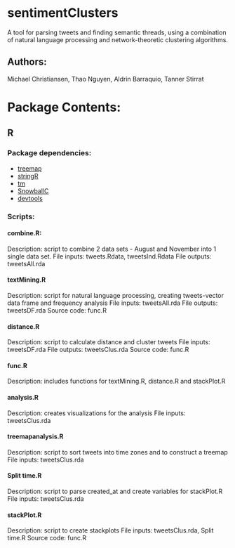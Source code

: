 # sentimentClusters

A tool for parsing tweets and finding semantic threads, using a combination of natural language processing and network-theoretic clustering algorithms.

## Authors:
Michael Christiansen, Thao Nguyen, Aldrin Barraquio, Tanner Stirrat

# Package Contents:

## R

### Package dependencies:

* [treemap](http://cran.r-project.org/web/packages/treemap/treemap.pdf)
* [stringR](http://cran.r-project.org/web/packages/stringr/stringr.pdf)
* [tm](http://cran.r-project.org/web/packages/tm/tm.pdf)
* [SnowballC](http://cran.r-project.org/web/packages/SnowballC/SnowballC.pdf)
* [devtools](http://cran.r-project.org/web/packages/devtools/devtools.pdf)

### Scripts:

#### combine.R:
Description:
	script to combine 2 data sets - August and November into 1 single data set.
File inputs: tweets.Rdata, tweetsInd.Rdata
File outputs: tweetsAll.rda
#### textMining.R
Description:
	script for natural language processing, creating tweets-vector data frame and frequency analysis
File inputs: tweetsAll.rda
File outputs: tweetsDF.rda
Source code: func.R
#### distance.R
Description:
	script to calculate distance and cluster tweets
File inputs: tweetsDF.rda
File outputs: tweetsClus.rda
Source code: func.R
#### func.R
Description:
	includes functions for textMining.R, distance.R and stackPlot.R
#### analysis.R
Description:
	creates visualizations for the analysis
File inputs: tweetsClus.rda
#### treemapanalysis.R
Description:
	script to sort tweets into time zones and to construct a treemap
File inputs: tweetsClus.rda
#### Split time.R
Description:
	script to parse created_at and create variables for stackPlot.R
File inputs: tweetsClus.rda
#### stackPlot.R
Description:
	script to create stackplots
File inputs: tweetsClus.rda, Split time.R
Source code: func.R
